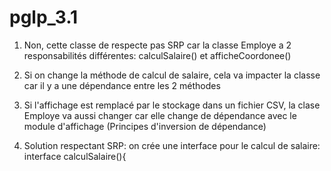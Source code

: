 # pglp_3.1

1)  Non, cette classe de respecte pas SRP car  la classe Employe a 2 responsabilités différentes: calculSalaire()
et afficheCoordonee()


2)  Si on change la méthode de calcul de salaire,  cela va impacter la classe  car il y a une dépendance entre les 2 méthodes 


3) Si l'affichage est remplacé par  le stockage dans un fichier CSV, la clase Employe  va aussi changer car elle change de dépendance avec le module d'affichage  (Principes d'inversion de dépendance)


4)  Solution respectant SRP:
 on crée une interface  pour le calcul de salaire: 
  interface calculSalaire(){
 
